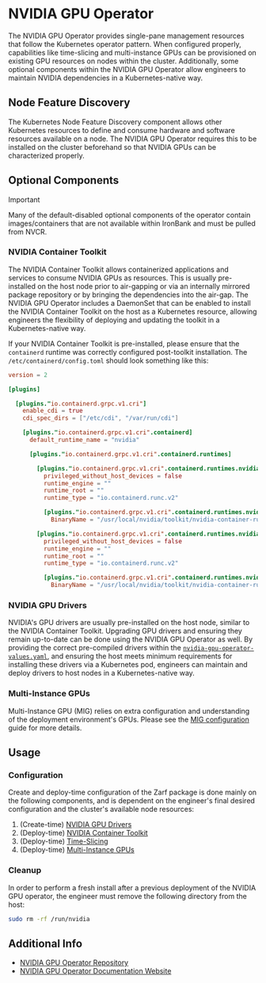 # NVIDIA GPU Operator

The NVIDIA GPU Operator provides single-pane management resources that follow the Kubernetes operator pattern. When configured properly, capabilities like time-slicing and multi-instance GPUs can be provisioned on existing GPU resources on nodes within the cluster. Additionally, some optional components within the NVIDIA GPU Operator allow engineers to maintain NVIDIA dependencies in a Kubernetes-native way.

## Node Feature Discovery

The Kubernetes Node Feature Discovery component allows other Kubernetes resources to define and consume hardware and software resources available on a node. The NVIDIA GPU Operator requires this to be installed on the cluster beforehand so that NVIDIA GPUs can be characterized properly.

## Optional Components

> [!IMPORTANT]
> Many of the default-disabled optional components of the operator contain images/containers that are not available within IronBank and must be pulled from NVCR.

### NVIDIA Container Toolkit

The NVIDIA Container Toolkit allows containerized applications and services to consume NVIDIA GPUs as resources. This is usually pre-installed on the host node prior to air-gapping or via an internally mirrored package repository or by bringing the dependencies into the air-gap. The NVIDIA GPU Operator includes a DaemonSet that can be enabled to install the NVIDIA Container Toolkit on the host as a Kubernetes resource, allowing engineers the flexibility of deploying and updating the toolkit in a Kubernetes-native way.

If your NVIDIA Container Toolkit is pre-installed, please ensure that the `containerd` runtime was correctly configured post-toolkit installation. The `/etc/containerd/config.toml` should look something like this:

```toml
version = 2

[plugins]

  [plugins."io.containerd.grpc.v1.cri"]
    enable_cdi = true
    cdi_spec_dirs = ["/etc/cdi", "/var/run/cdi"]

    [plugins."io.containerd.grpc.v1.cri".containerd]
      default_runtime_name = "nvidia"  

      [plugins."io.containerd.grpc.v1.cri".containerd.runtimes]

        [plugins."io.containerd.grpc.v1.cri".containerd.runtimes.nvidia]
          privileged_without_host_devices = false
          runtime_engine = ""
          runtime_root = ""
          runtime_type = "io.containerd.runc.v2"

          [plugins."io.containerd.grpc.v1.cri".containerd.runtimes.nvidia.options]
            BinaryName = "/usr/local/nvidia/toolkit/nvidia-container-runtime"

        [plugins."io.containerd.grpc.v1.cri".containerd.runtimes.nvidia-experimental]
          privileged_without_host_devices = false
          runtime_engine = ""
          runtime_root = ""
          runtime_type = "io.containerd.runc.v2"

          [plugins."io.containerd.grpc.v1.cri".containerd.runtimes.nvidia-experimental.options]
            BinaryName = "/usr/local/nvidia/toolkit/nvidia-container-runtime-experimental"
```

### NVIDIA GPU Drivers

NVIDIA's GPU drivers are usually pre-installed on the host node, similar to the NVIDIA Container Toolkit. Upgrading GPU drivers and ensuring they remain up-to-date can be done using the NVIDIA GPU Operator as well. By providing the correct pre-compiled drivers within the [`nvidia-gpu-operator-values.yaml`](../packages/nvidia-gpu-operator/values/nvidia-gpu-operator-values.yaml), and ensuring the host meets minimum requirements for installing these drivers via a Kubernetes pod, engineers can maintain and deploy drivers to host nodes in a Kubernetes-native way.

### Multi-Instance GPUs

Multi-Instance GPU (MIG) relies on extra configuration and understanding of the deployment environment's GPUs. Please see the [MIG configuration](#configuration) guide for more details.

## Usage

### Configuration

Create and deploy-time configuration of the Zarf package is done mainly on the following components, and is dependent on the engineer's final desired configuration and the cluster's available node resources:

1. (Create-time) [NVIDIA GPU Drivers](https://docs.nvidia.com/datacenter/cloud-native/gpu-operator/latest/precompiled-drivers.html)
2. (Deploy-time) [NVIDIA Container Toolkit](https://docs.nvidia.com/datacenter/cloud-native/container-toolkit/latest/install-guide.html)
3. (Deploy-time) [Time-Slicing](https://docs.nvidia.com/datacenter/cloud-native/gpu-operator/latest/gpu-sharing.html)
4. (Deploy-time) [Multi-Instance GPUs](https://docs.nvidia.com/datacenter/cloud-native/gpu-operator/latest/gpu-operator-mig.html)

### Cleanup

In order to perform a fresh install after a previous deployment of the NVIDIA GPU operator, the engineer must remove the following directory from the host:

```bash
sudo rm -rf /run/nvidia
```

## Additional Info

- [NVIDIA GPU Operator Repository](https://github.com/NVIDIA/gpu-operator)
- [NVIDIA GPU Operator Documentation Website](https://docs.nvidia.com/datacenter/cloud-native/gpu-operator/overview.html)
